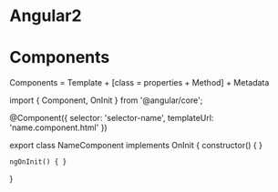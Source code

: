 # Angular2

# Components

Components = Template + [class = properties + Method] + Metadata

import { Component, OnInit } from '@angular/core';

@Component({
    selector: 'selector-name',
    templateUrl: 'name.component.html'
})

export class NameComponent implements OnInit {
    constructor() { }

    ngOnInit() { }
}
